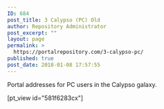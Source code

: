 ```yaml
---
ID: 684
post_title: 3 Calypso (PC) Old
author: Repository Administrator
post_excerpt: ""
layout: page
permalink: >
  https://portalrepository.com/3-calypso-pc/
published: true
post_date: 2018-01-08 17:57:55
---
```

Portal addresses for PC users in the Calypso galaxy.

[pt_view id="581f6283cx"]